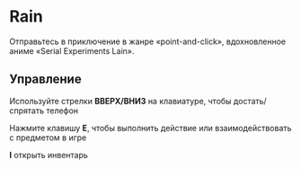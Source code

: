 # Rain
Отправьтесь в приключение в жанре «point-and-click», вдохновленное аниме «Serial Experiments Lain».

## Управление

Используйте стрелки <b>ВВЕРХ/ВНИЗ</b> на клавиатуре, чтобы достать/спрятать телефон

Нажмите клавишу <b>E</b>, чтобы выполнить действие или взаимодействовать с предметом в игре

<b>I</b> открыть инвентарь
